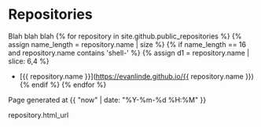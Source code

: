 # Repositories

Blah blah blah
{% for repository in site.github.public_repositories %}
  {% assign name_length = repository.name | size %}
  {% if name_length == 16 and repository.name contains 'shell-' %} 
  {% assign d1 = repository.name | slice: 6,4 %}
  * [{{ repository.name }}](https://evanlinde.github.io/{{ repository.name }}) 
  {% endif %}
{% endfor %}


Page generated at {{ "now" | date: "%Y-%m-%d %H:%M" }}

repository.html_url
